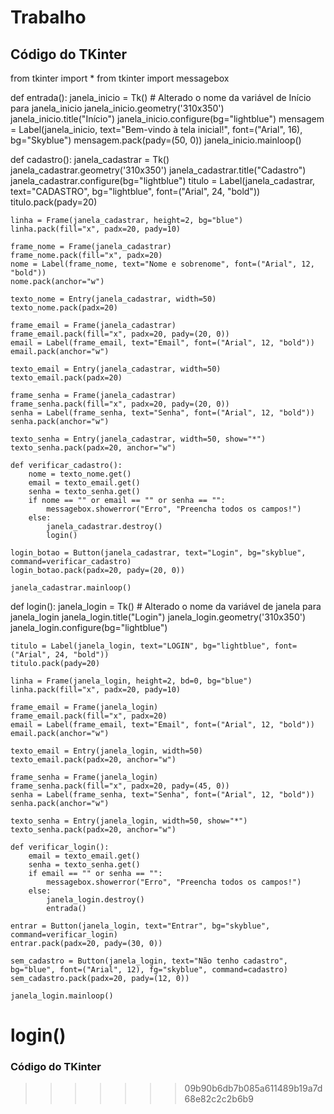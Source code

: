 # Trabalho
## Código do TKinter 
from tkinter import *
from tkinter import messagebox

def entrada():
    janela_inicio = Tk()  # Alterado o nome da variável de Início para janela_inicio
    janela_inicio.geometry('310x350')
    janela_inicio.title("Início")
    janela_inicio.configure(bg="lightblue")
    mensagem = Label(janela_inicio, text="Bem-vindo à tela inicial!", font=("Arial", 16), bg="Skyblue")
    mensagem.pack(pady=(50, 0))
    janela_inicio.mainloop()

def cadastro():
    janela_cadastrar = Tk()
    janela_cadastrar.geometry('310x350')
    janela_cadastrar.title("Cadastro")
    janela_cadastrar.configure(bg="lightblue")
    titulo = Label(janela_cadastrar, text="CADASTRO", bg="lightblue", font=("Arial", 24, "bold"))
    titulo.pack(pady=20)

    linha = Frame(janela_cadastrar, height=2, bg="blue")
    linha.pack(fill="x", padx=20, pady=10)

    frame_nome = Frame(janela_cadastrar)
    frame_nome.pack(fill="x", padx=20)
    nome = Label(frame_nome, text="Nome e sobrenome", font=("Arial", 12, "bold"))
    nome.pack(anchor="w")

    texto_nome = Entry(janela_cadastrar, width=50)
    texto_nome.pack(padx=20)

    frame_email = Frame(janela_cadastrar)
    frame_email.pack(fill="x", padx=20, pady=(20, 0))
    email = Label(frame_email, text="Email", font=("Arial", 12, "bold"))
    email.pack(anchor="w")

    texto_email = Entry(janela_cadastrar, width=50)
    texto_email.pack(padx=20)

    frame_senha = Frame(janela_cadastrar)
    frame_senha.pack(fill="x", padx=20, pady=(20, 0))
    senha = Label(frame_senha, text="Senha", font=("Arial", 12, "bold"))
    senha.pack(anchor="w")

    texto_senha = Entry(janela_cadastrar, width=50, show="*")
    texto_senha.pack(padx=20, anchor="w")

    def verificar_cadastro():
        nome = texto_nome.get()
        email = texto_email.get()
        senha = texto_senha.get()      
        if nome == "" or email == "" or senha == "":
            messagebox.showerror("Erro", "Preencha todos os campos!")
        else:
            janela_cadastrar.destroy()
            login()

    login_botao = Button(janela_cadastrar, text="Login", bg="skyblue", command=verificar_cadastro)
    login_botao.pack(padx=20, pady=(20, 0))
    
    janela_cadastrar.mainloop()

def login():
    janela_login = Tk()  # Alterado o nome da variável de janela para janela_login
    janela_login.title("Login")
    janela_login.geometry('310x350')
    janela_login.configure(bg="lightblue")

    titulo = Label(janela_login, text="LOGIN", bg="lightblue", font=("Arial", 24, "bold"))
    titulo.pack(pady=20)

    linha = Frame(janela_login, height=2, bd=0, bg="blue")
    linha.pack(fill="x", padx=20, pady=10)

    frame_email = Frame(janela_login)
    frame_email.pack(fill="x", padx=20)
    email = Label(frame_email, text="Email", font=("Arial", 12, "bold"))
    email.pack(anchor="w")

    texto_email = Entry(janela_login, width=50)
    texto_email.pack(padx=20, anchor="w")

    frame_senha = Frame(janela_login)
    frame_senha.pack(fill="x", padx=20, pady=(45, 0))
    senha = Label(frame_senha, text="Senha", font=("Arial", 12, "bold"))
    senha.pack(anchor="w")

    texto_senha = Entry(janela_login, width=50, show="*")
    texto_senha.pack(padx=20, anchor="w")

    def verificar_login():
        email = texto_email.get()
        senha = texto_senha.get()
        if email == "" or senha == "":
            messagebox.showerror("Erro", "Preencha todos os campos!")
        else:
            janela_login.destroy()
            entrada()

    entrar = Button(janela_login, text="Entrar", bg="skyblue", command=verificar_login)
    entrar.pack(padx=20, pady=(30, 0))

    sem_cadastro = Button(janela_login, text="Não tenho cadastro", bg="blue", font=("Arial", 12), fg="skyblue", command=cadastro)
    sem_cadastro.pack(padx=20, pady=(12, 0))

    janela_login.mainloop()

login()
=======
### Código do TKinter 

>>>>>>> 09b90b6db7b085a611489b19a7d68e82c2c2b6b9
